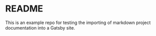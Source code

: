 # README

This is an example repo for testing the importing of markdown project
documentation into a Gatsby site.
